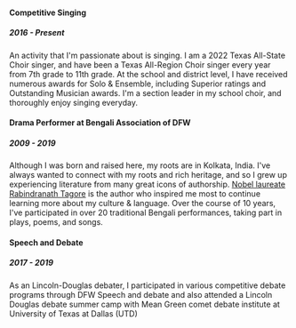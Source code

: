 #### Competitive Singing
##### 2016 - Present
An activity that I'm passionate about is singing. I am a 2022 Texas All-State Choir singer, and have been a Texas All-Region Choir singer every year from 7th grade to 11th grade.  At the school and district level, I have received numerous awards for Solo & Ensemble, including Superior ratings and Outstanding Musician awards. I'm a section leader in my school choir, and thoroughly enjoy singing everyday. 
#### Drama Performer at Bengali Association of DFW 
##### 2009 - 2019 
Although I was born and raised here, my roots are in Kolkata, India. I've always wanted to connect with my roots and rich heritage, and so I grew up experiencing literature from many great icons of authorship. 
[Nobel laureate Rabindranath Tagore](https://www.nobelprize.org/prizes/literature/1913/tagore/biographical/) is the author who inspired me most to continue learning more about my culture & language. Over the course of 10 years, I've participated in over 20  traditional Bengali performances, taking part in plays, poems, and songs. 
#### Speech and Debate 
##### 2017 - 2019
As an Lincoln-Douglas debater, I participated in various competitive debate programs through DFW Speech and debate and also attended a Lincoln Douglas debate summer camp with Mean Green comet debate institute at University of Texas at Dallas (UTD)
